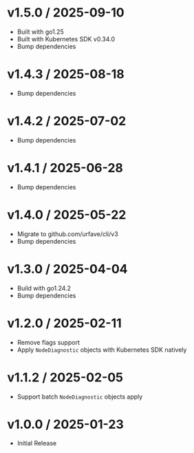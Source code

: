 <!-- markdownlint-disable -->

# v1.5.0 / 2025-09-10

* Built with go1.25
* Built with Kubernetes SDK v0.34.0
* Bump dependencies

# v1.4.3 / 2025-08-18

* Bump dependencies

# v1.4.2 / 2025-07-02

* Bump dependencies

# v1.4.1 / 2025-06-28

* Bump dependencies

# v1.4.0 / 2025-05-22

* Migrate to github.com/urfave/cli/v3
* Bump dependencies

# v1.3.0 / 2025-04-04

* Build with go1.24.2
* Bump dependencies

# v1.2.0 / 2025-02-11

* Remove flags support
* Apply `NodeDiagnostic` objects with Kubernetes SDK natively

# v1.1.2 / 2025-02-05

* Support batch `NodeDiagnostic` objects apply

# v1.0.0 / 2025-01-23

* Initial Release
